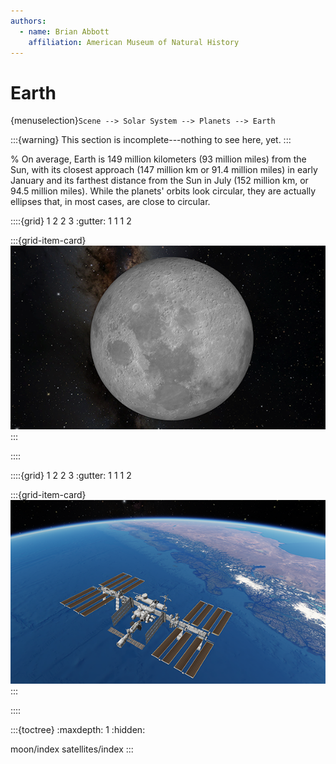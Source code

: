 ```yaml
---
authors:
  - name: Brian Abbott
    affiliation: American Museum of Natural History
---
```



# Earth

{menuselection}`Scene --> Solar System --> Planets --> Earth`


:::{warning}
This section is incomplete---nothing to see here, yet.
:::



% On average, Earth is 149 million kilometers (93 million miles) from the Sun, with its closest approach (147 million km or 91.4 million miles) in early January and its farthest distance from the Sun in July (152 million km, or 94.5 million miles). While the planets' orbits look circular, they are actually ellipses that, in most cases, are close to circular.


::::{grid} 1 2 2 3
:gutter: 1 1 1 2

:::{grid-item-card} [](/content/solar-system/planets/earth/moon/index)
[![Moon](/content/solar-system/planets/earth/moon/moon_icon.png)](/content/solar-system/planets/earth/moon/index)
:::


::::





::::{grid} 1 2 2 3
:gutter: 1 1 1 2

:::{grid-item-card} [](/content/solar-system/planets/earth/satellites/index)
[![Satellites](/content/solar-system/planets/earth/satellites/iss/iss_icon.png)](/content/solar-system/planets/earth/satellites/index)
:::


::::



:::{toctree}
:maxdepth: 1
:hidden:

moon/index
satellites/index
:::
